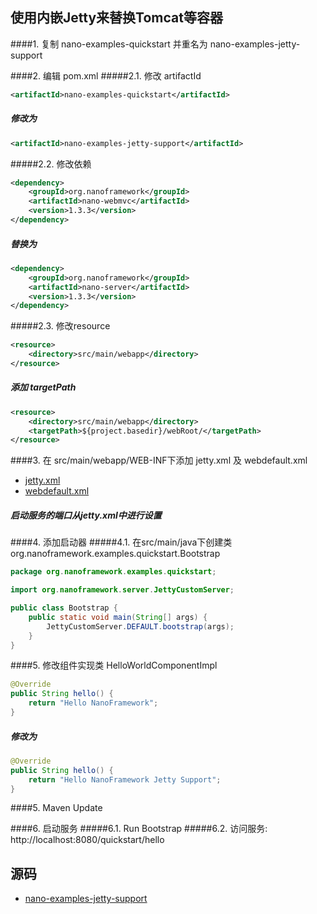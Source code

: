 使用内嵌Jetty来替换Tomcat等容器
----

####1. 复制 nano-examples-quickstart 并重名为 nano-examples-jetty-support

####2. 编辑 pom.xml
#####2.1. 修改 artifactId
```xml
<artifactId>nano-examples-quickstart</artifactId>
```
##### 修改为
```xml
<artifactId>nano-examples-jetty-support</artifactId>
```

#####2.2. 修改依赖
```xml
<dependency>
	<groupId>org.nanoframework</groupId>
	<artifactId>nano-webmvc</artifactId>
	<version>1.3.3</version>
</dependency>
```
##### 替换为
```xml
<dependency>
	<groupId>org.nanoframework</groupId>
	<artifactId>nano-server</artifactId>
	<version>1.3.3</version>
</dependency>
```

#####2.3. 修改resource
```xml
<resource>
	<directory>src/main/webapp</directory>
</resource>
```
##### 添加 targetPath
```xml
<resource>
	<directory>src/main/webapp</directory>
	<targetPath>${project.basedir}/webRoot/</targetPath>
</resource>
```

####3. 在 src/main/webapp/WEB-INF下添加 jetty.xml 及 webdefault.xml
- [jetty.xml](https://github.com/nano-projects/nano-framework/tree/master/nano-examples/nano-examples-jetty-support/src/main/webapp/WEB-INF/jetty.xml)
- [webdefault.xml](https://github.com/nano-projects/nano-framework/tree/master/nano-examples/nano-examples-jetty-support/src/main/webapp/WEB-INF/webdefault.xml)

##### 启动服务的端口从jetty.xml中进行设置

####4. 添加启动器
#####4.1. 在src/main/java下创建类 org.nanoframework.examples.quickstart.Bootstrap
```java
package org.nanoframework.examples.quickstart;

import org.nanoframework.server.JettyCustomServer;

public class Bootstrap {
    public static void main(String[] args) {
        JettyCustomServer.DEFAULT.bootstrap(args);
    }
}
```

####5. 修改组件实现类 HelloWorldComponentImpl
```java
@Override
public String hello() {
    return "Hello NanoFramework";
}
```
##### 修改为
```java
@Override
public String hello() {
    return "Hello NanoFramework Jetty Support";
}
```

####5. Maven Update

####6. 启动服务
#####6.1. Run Bootstrap
#####6.2. 访问服务:  http://localhost:8080/quickstart/hello

源码
----
- [nano-examples-jetty-support](https://github.com/nano-projects/nano-framework/tree/master/nano-examples/nano-examples-jetty-support)
